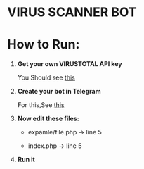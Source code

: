 # VIRUS SCANNER BOT

# How to Run:

1. **Get your own VIRUSTOTAL API key**

   You Should see [this](https://support.virustotal.com/hc/en-us/articles/115002100149-API)

2. **Create your bot in Telegram**

   For this,See [this](https://core.telegram.org/bots)

3. **Now edit these files:**

   - expamle/file.php -> line 5

   - index.php -> line 5

4. **Run it**